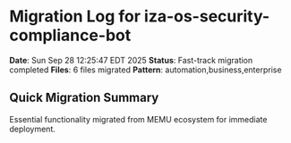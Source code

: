 # Migration Log for iza-os-security-compliance-bot

**Date**: Sun Sep 28 12:25:47 EDT 2025
**Status**: Fast-track migration completed
**Files**:        6 files migrated
**Pattern**: automation,business,enterprise

## Quick Migration Summary
Essential functionality migrated from MEMU ecosystem for immediate deployment.
